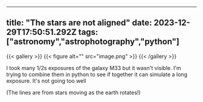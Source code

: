 
---
title: "The stars are not aligned"
date: 2023-12-29T17:50:51.292Z
tags: ["astronomy","astrophotography","python"]
---
{{< gallery >}}
{{< figure alt="" src="image.png" >}}
{{< /gallery >}}

I took many 1/2s exposures of the galaxy M33 but it wasn't visible. I'm trying to combine them in python to see if together it can simulate a long exposure. It's not going too well

(The lines are from stars moving as the earth rotates!)

